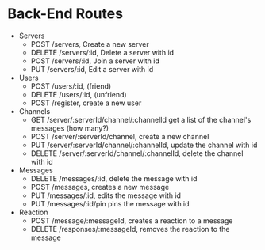 # Back-End Routes

* Servers
  * POST /servers, Create a new server
  * DELETE /servers/:id, Delete a server with id
  * POST /servers/:id, Join a server with id
  * PUT /servers/:id, Edit a server with id
* Users
  * POST /users/:id, (friend)
  * DELETE /users/:id, (unfriend)
  * POST /register, create a new user
* Channels
  * GET /server/:serverId/channel/:channelId get a list of the channel's messages (how many?)
  * POST /server/:serverId/channel, create a new channel
  * PUT /server/:serverId/channel/:channelId, update the channel with id
  * DELETE /server/:serverId/channel/:channelId, delete the channel with id
* Messages
  * DELETE /messages/:id, delete the message with id
  * POST /messages, creates a new message
  * PUT /messages/:id, edits the message with id
  * PUT /messages/:id/pin pins the message with id
* Reaction
  * POST /message/:messageId, creates a reaction to a message
  * DELETE /responses/:messageId, removes the reaction to the message
